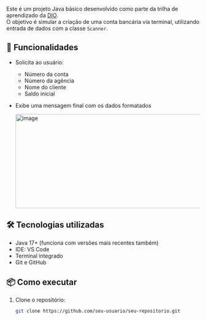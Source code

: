Este é um projeto Java básico desenvolvido como parte da trilha de aprendizado da [DIO](https://www.dio.me/).  
O objetivo é simular a criação de uma conta bancária via terminal, utilizando entrada de dados com a classe `Scanner`.

## 🚀 Funcionalidades

- Solicita ao usuário:
  - Número da conta
  - Número da agência
  - Nome do cliente
  - Saldo inicial
- Exibe uma mensagem final com os dados formatados

  <img width="880" height="246" alt="image" src="https://github.com/user-attachments/assets/15cd94bf-6ec8-4aab-97ac-73478e610ca8" />


## 🛠️ Tecnologias utilizadas

- Java 17+ (funciona com versões mais recentes também)
- IDE: VS Code
- Terminal integrado
- Git e GitHub

## 📦 Como executar

1. Clone o repositório:
   ```bash
   git clone https://github.com/seu-usuario/seu-repositorio.git

